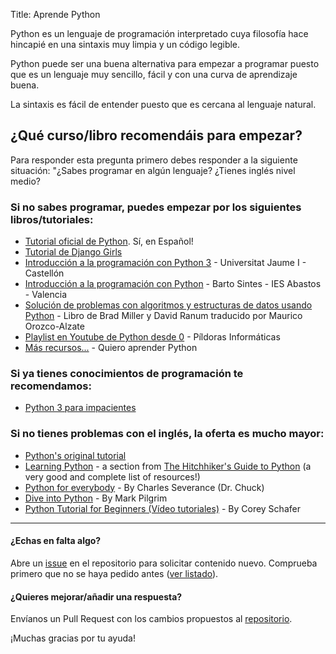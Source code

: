 Title: Aprende Python

Python es un lenguaje de programación interpretado cuya filosofía hace hincapié en una sintaxis muy limpia y un código legible.

Python puede ser una buena alternativa para empezar a programar puesto que es un lenguaje muy sencillo, fácil y con una curva de aprendizaje buena.

La sintaxis es fácil de entender puesto que es cercana al lenguaje natural.

## ¿Qué curso/libro recomendáis para empezar?

Para responder esta pregunta primero debes responder a la siguiente situación: "¿Sabes programar en algún lenguaje? ¿Tienes inglés nivel medio?

### Si no sabes programar, puedes empezar por los siguientes libros/tutoriales:

- [Tutorial oficial de Python](https://docs.python.org/es/3/tutorial/). Sí, en Español!
- [Tutorial de Django Girls](https://tutorial.djangogirls.org/es/)
- [Introducción a la programación con Python 3](http://dx.doi.org/10.6035/Sapientia93) - Universitat Jaume I - Castellón
- [Introducción a la programación con Python](http://mclibre.org/consultar/python/) - Barto Sintes - IES Abastos - Valencia
- [Solución de problemas con algoritmos y estructuras de datos usando Python](http://interactivepython.org/runestone/static/pythoned/index.html) - Libro de Brad Miller y David Ranum traducido por Maurico Orozco-Alzate
- [Playlist en Youtube de Python desde 0](https://www.youtube.com/playlist?list=PLU8oAlHdN5BlvPxziopYZRd55pdqFwkeS) - Píldoras Informáticas
- [Más recursos...](https://argentinaenpython.com/quiero-aprender-python/) - Quiero aprender Python

### Si ya tienes conocimientos de programación te recomendamos:

- [Python 3 para impacientes](http://python-para-impacientes.blogspot.com/p/indice.html)

### Si no tienes problemas con el inglés, la oferta es mucho mayor:

- [Python's original tutorial](https://docs.python.org/3/tutorial/)
- [Learning Python](http://docs.python-guide.org/en/latest/intro/learning/) - a section from [The Hitchhiker's Guide to Python](http://docs.python-guide.org/) (a very good and complete list of resources!)
- [Python for everybody](https://books.trinket.io/pfe/) - By Charles Severance (Dr. Chuck)
- [Dive into Python](https://diveintopython3.net/) - By Mark Pilgrim
- [Python Tutorial for Beginners (Vídeo tutoriales)](https://www.youtube.com/watch?v=YYXdXT2l-Gg&list=PL-osiE80TeTskrapNbzXhwoFUiLCjGgY7) - By Corey Schafer

---
#### ¿Echas en falta algo?
Abre un [issue](https://github.com/python-spain/PMF/issues/new) en el repositorio para solicitar contenido nuevo. Comprueba primero que no se haya pedido antes ([ver listado](https://github.com/python-spain/PMF/issues)).

#### ¿Quieres mejorar/añadir una respuesta?
Envíanos un Pull Request con los cambios propuestos al [repositorio](https://github.com/python-spain/PMF).

¡Muchas gracias por tu ayuda!

